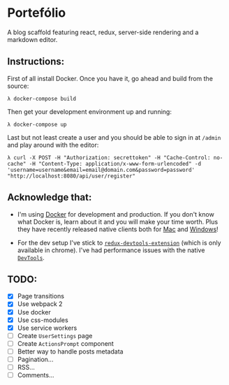# Portefólio

A blog scaffold featuring react, redux, server-side rendering and a markdown editor.

## Instructions:

First of all install Docker. Once you have it, go ahead and build from the source:

```shell
λ docker-compose build
```

Then get your development environment up and running:

```shell
λ docker-compose up
```

Last but not least create a user and you should be able to sign in at `/admin` and play around with the editor:

```curl
λ curl -X POST -H "Authorization: secrettoken" -H "Cache-Control: no-cache" -H "Content-Type: application/x-www-form-urlencoded" -d 'username=username&email=email@domain.com&password=password' "http://localhost:8080/api/user/register"
```

## Acknowledge that:

- I'm using [Docker](http://www.docker.com/) for development and production. If you don't know what Docker is, learn about it and you will make your time worth. Plus they have recently released native clients both for [Mac](http://www.docker.com/products/docker#/mac) and [Windows](http://www.docker.com/products/docker#/windows)!

- For the dev setup I've stick to [`redux-devtools-extension`](https://github.com/zalmoxisus/redux-devtools-extension) (which is only available in chrome). I've had performance issues with the native [`DevTools`](https://github.com/gaearon/redux-devtools).

## TODO:

- [x] Page transitions
- [x] Use webpack 2
- [x] Use docker
- [x] Use css-modules
- [x] Use service workers
- [ ] Create `UserSettings` page
- [ ] Create `ActionsPrompt` component
- [ ] Better way to handle posts metadata
- [ ] Pagination...
- [ ] RSS...
- [ ] Comments...
